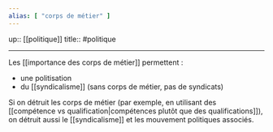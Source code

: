 ```yaml
---
alias: [ "corps de métier" ]
---
```

up:: [[politique]]
title::
#politique 

---

Les [[importance des corps de métier]] permettent :
 - une politisation
 - du [[syndicalisme]] (sans corps de métier, pas de syndicats)

Si on détruit les corps de métier (par exemple, en utilisant des [[compétence vs qualification|compétences plutôt que des qualifications]]), on détruit aussi le [[syndicalisme]] et les mouvement politiques associés.





